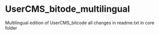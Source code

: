 # UserCMS_bitode_multilingual
Multilingual edition of UserCMS_bitcode
all changes in readme.txt in core folder
